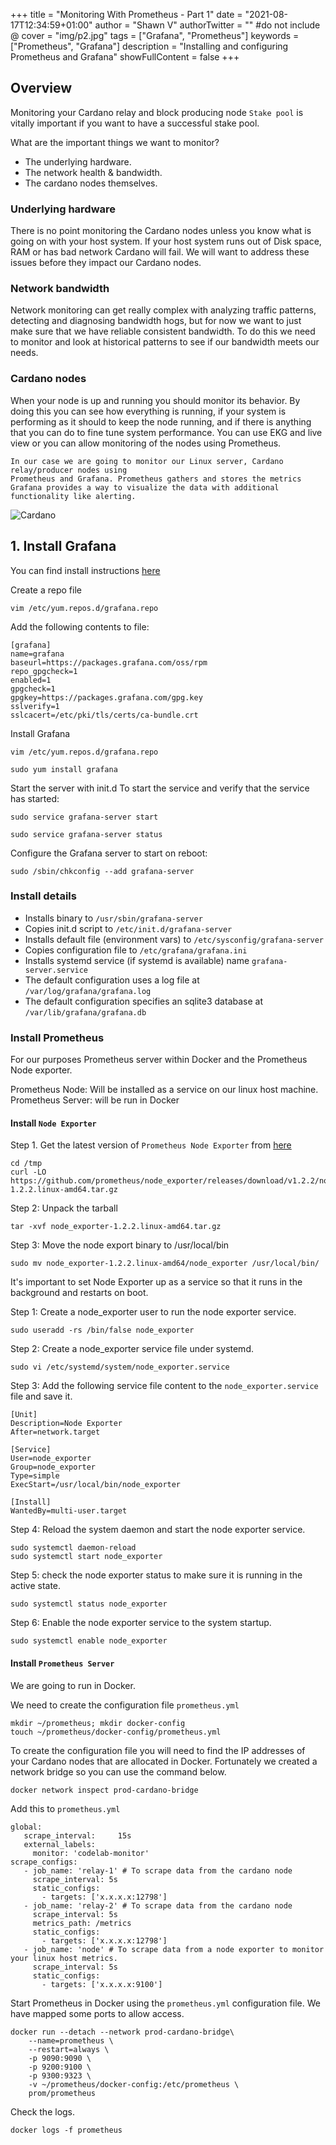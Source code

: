 +++
title = "Monitoring With Prometheus - Part 1"
date = "2021-08-17T12:34:59+01:00"
author = "Shawn V"
authorTwitter = "" #do not include @
cover = "img/p2.jpg"
tags = ["Grafana", "Prometheus"]
keywords = ["Prometheus", "Grafana"]
description = "Installing and configuring Prometheus and Grafana"
showFullContent = false
+++

## Overview

Monitoring your Cardano relay and block producing node `Stake pool` is vitally important if you want to have a successful stake pool.

What are the important things we want to monitor?

- The underlying hardware.
- The network health & bandwidth.
- The cardano nodes themselves.

### Underlying hardware

There is no point monitoring the Cardano nodes unless you know what is going on with your host system. If your host system runs out of Disk space, RAM or has bad network Cardano will fail.
We will want to address these issues before they impact our Cardano nodes.

### Network bandwidth

Network monitoring can get really complex with analyzing traffic patterns, detecting and diagnosing bandwidth hogs, but for now we want to just make sure that we have reliable consistent bandwidth. To do this we need to monitor and look at historical patterns to see if our bandwidth meets our needs.

### Cardano nodes

When your node is up and running you should monitor its behavior. By doing this you can see how everything is running, if your system is performing as it should to keep the node running, and if there is anything that you can do to fine tune system performance.
You can use EKG and live view or you can allow monitoring of the nodes using Prometheus.

    In our case we are going to monitor our Linux server, Cardano relay/producer nodes using 
    Prometheus and Grafana. Prometheus gathers and stores the metrics
    Grafana provides a way to visualize the data with additional functionality like alerting.

![Cardano](/img/monitoring.png)

## 1. Install Grafana

You can find install instructions [here](https://grafana.com/docs/grafana/latest/installation/rpm/)

Create a repo file

```shell
vim /etc/yum.repos.d/grafana.repo
```

Add the following contents to file:

```shell
[grafana]
name=grafana
baseurl=https://packages.grafana.com/oss/rpm
repo_gpgcheck=1
enabled=1
gpgcheck=1
gpgkey=https://packages.grafana.com/gpg.key
sslverify=1
sslcacert=/etc/pki/tls/certs/ca-bundle.crt
```

Install Grafana

```shell
vim /etc/yum.repos.d/grafana.repo
```

```shell
sudo yum install grafana
```

Start the server with init.d
To start the service and verify that the service has started:

```shell
sudo service grafana-server start
```

```shell
sudo service grafana-server status
```

Configure the Grafana server to start on reboot:

```shell
sudo /sbin/chkconfig --add grafana-server
```

### Install details

- Installs binary to `/usr/sbin/grafana-server`
- Copies init.d script to `/etc/init.d/grafana-server`
- Installs default file (environment vars) to `/etc/sysconfig/grafana-server`
- Copies configuration file to `/etc/grafana/grafana.ini`
- Installs systemd service (if systemd is available) name `grafana-server.service`
- The default configuration uses a log file at `/var/log/grafana/grafana.log`
- The default configuration specifies an sqlite3 database at `/var/lib/grafana/grafana.db`

### Install Prometheus

For our purposes Prometheus server within Docker and the Prometheus Node exporter.

Prometheus Node: Will be installed as a service on our linux host machine.
Prometheus Server: will be run in Docker

#### Install `Node Exporter`

Step 1. Get the latest version of `Prometheus Node Exporter` from [here](https://prometheus.io/download/)
````shell
cd /tmp
curl -LO https://github.com/prometheus/node_exporter/releases/download/v1.2.2/node_exporter-1.2.2.linux-amd64.tar.gz
````

Step 2: Unpack the tarball
````shell
tar -xvf node_exporter-1.2.2.linux-amd64.tar.gz
````

Step 3: Move the node export binary to /usr/local/bin
````shell
sudo mv node_exporter-1.2.2.linux-amd64/node_exporter /usr/local/bin/
````

It's important to set Node Exporter up as a service so that it runs in the background and restarts on boot.

Step 1: Create a node_exporter user to run the node exporter service.
````shell
sudo useradd -rs /bin/false node_exporter
````

Step 2: Create a node_exporter service file under systemd.
````shell
sudo vi /etc/systemd/system/node_exporter.service
````

Step 3: Add the following service file content to the `node_exporter.service` file and save it.
````shell
[Unit]
Description=Node Exporter
After=network.target

[Service]
User=node_exporter
Group=node_exporter
Type=simple
ExecStart=/usr/local/bin/node_exporter

[Install]
WantedBy=multi-user.target
````

Step 4: Reload the system daemon and start the node exporter service.
````shell
sudo systemctl daemon-reload
sudo systemctl start node_exporter
````

Step 5: check the node exporter status to make sure it is running in the active state.
````shell
sudo systemctl status node_exporter
````

Step 6: Enable the node exporter service to the system startup.
````shell
sudo systemctl enable node_exporter
````

#### Install `Prometheus Server`

We are going to run in Docker.

We need to create the configuration file `prometheus.yml`

```shell
mkdir ~/prometheus; mkdir docker-config
touch ~/prometheus/docker-config/prometheus.yml
```

To create the configuration file you will need to find the IP addresses of your Cardano nodes that are allocated in Docker. Fortunately we created a network bridge so you can use the command below.

```shell
docker network inspect prod-cardano-bridge
```

Add this to `prometheus.yml`
````shell
global:
   scrape_interval:     15s
   external_labels:
     monitor: 'codelab-monitor'
scrape_configs:
   - job_name: 'relay-1' # To scrape data from the cardano node
     scrape_interval: 5s
     static_configs:
       - targets: ['x.x.x.x:12798']
   - job_name: 'relay-2' # To scrape data from the cardano node
     scrape_interval: 5s
     metrics_path: /metrics
     static_configs:
       - targets: ['x.x.x.x:12798']
   - job_name: 'node' # To scrape data from a node exporter to monitor your linux host metrics.
     scrape_interval: 5s
     static_configs:
       - targets: ['x.x.x.x:9100']
````

Start Prometheus in Docker using the `prometheus.yml` configuration file. We have mapped some ports to allow access.

````shell
docker run --detach --network prod-cardano-bridge\
    --name=prometheus \
    --restart=always \
    -p 9090:9090 \
    -p 9200:9100 \
    -p 9300:9323 \
    -v ~/prometheus/docker-config:/etc/prometheus \
    prom/prometheus
````

Check the logs.
````shell
docker logs -f prometheus
````
